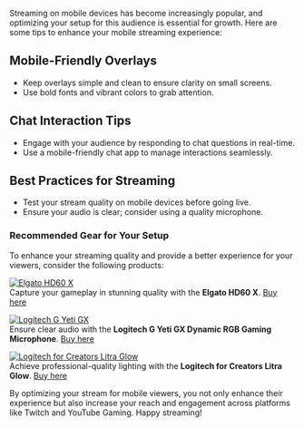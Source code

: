 Streaming on mobile devices has become increasingly popular, and optimizing your setup for this audience is essential for growth. Here are some tips to enhance your mobile streaming experience:

## Mobile-Friendly Overlays
- Keep overlays simple and clean to ensure clarity on small screens.
- Use bold fonts and vibrant colors to grab attention.

## Chat Interaction Tips
- Engage with your audience by responding to chat questions in real-time.
- Use a mobile-friendly chat app to manage interactions seamlessly.

## Best Practices for Streaming
- Test your stream quality on mobile devices before going live.
- Ensure your audio is clear; consider using a quality microphone.

### Recommended Gear for Your Setup
To enhance your streaming quality and provide a better experience for your viewers, consider the following products:

[![Elgato HD60 X](https://www.gamestreamingsetup.com/elgato-hd60-x.jpg)](https://amzn.to/4dZtxVc)  
Capture your gameplay in stunning quality with the **Elgato HD60 X**. [Buy here](https://amzn.to/4dZtxVc)

[![Logitech G Yeti GX](https://www.gamestreamingsetup.com/logitech-g-yeti-gx.jpg)](https://amzn.to/446et4B)  
Ensure clear audio with the **Logitech G Yeti GX Dynamic RGB Gaming Microphone**. [Buy here](https://amzn.to/446et4B)

[![Logitech for Creators Litra Glow](https://www.gamestreamingsetup.com/logitech-litra-glow.jpg)](https://amzn.to/4l3fnVr)  
Achieve professional-quality lighting with the **Logitech for Creators Litra Glow**. [Buy here](https://amzn.to/4l3fnVr)

By optimizing your stream for mobile viewers, you not only enhance their experience but also increase your reach and engagement across platforms like Twitch and YouTube Gaming. Happy streaming!